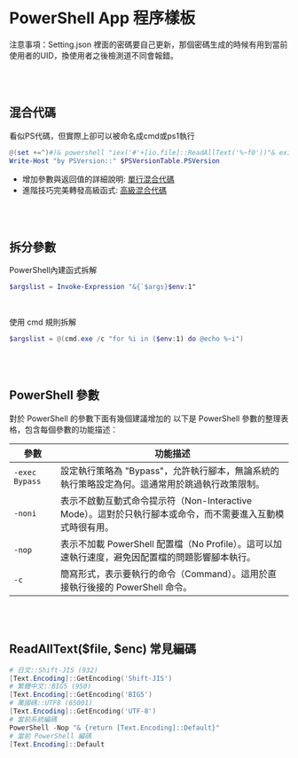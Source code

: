 PowerShell App 程序樣板
====

注意事項：Setting.json 裡面的密碼要自己更新，那個密碼生成的時候有用到當前使用者的UID，換使用者之後檢測道不同會報錯。


<br><br>

## 混合代碼

看似PS代碼，但實際上卻可以被命名成cmd或ps1執行

```ps1
@(set +=^)#)& powershell "iex('#'+[io.file]::ReadAllText('%~f0'))"& exit /b
Write-Host "by PSVersion::" $PSVersionTable.PSVersion
```

- 增加參數與返回值的詳細說明: [單行混合代碼](https://github.com/hunandy14/PwshAppTemplate/blob/master/doc/4.%20單行混合代碼.md)
- 進階技巧完美轉發高級函式: [高級混合代碼](https://github.com/hunandy14/PwshAppTemplate/blob/master/doc/3.%20高級混合代碼.md)



<br><br>

## 拆分參數

PowerShell內建函式拆解

```ps1
$argslist = Invoke-Expression "&{`$args}$env:1"
```


<br>

使用 cmd 規則拆解

```ps1
$argslist = @(cmd.exe /c "for %i in ($env:1) do @echo %~i")
```


<br><br>

## PowerShell 參數
對於 PowerShell 的參數下面有幾個建議增加的
以下是 PowerShell 參數的整理表格，包含每個參數的功能描述：

| 參數           | 功能描述                                                                                                  |
|-------------   |-----------------------------------------------------------------------------------------------------------|
| `-exec Bypass` | 設定執行策略為 "Bypass"，允許執行腳本，無論系統的執行策略設定為何。這通常用於跳過執行政策限制。           |
| `-noni`        | 表示不啟動互動式命令提示符（Non-Interactive Mode）。這對於只執行腳本或命令，而不需要進入互動模式時很有用。 |
| `-nop`         | 表示不加載 PowerShell 配置檔（No Profile）。這可以加速執行速度，避免因配置檔的問題影響腳本執行。           |
| `-c`           | 簡寫形式，表示要執行的命令（Command）。這用於直接執行後接的 PowerShell 命令。                              |



<br><br>

## ReadAllText($file, $enc) 常見編碼
```ps1
# 日文::Shift-JIS (932)
[Text.Encoding]::GetEncoding('Shift-JIS')
# 繁體中文::BIG5 (950)
[Text.Encoding]::GetEncoding('BIG5')
# 萬國碼::UTF8 (65001)
[Text.Encoding]::GetEncoding('UTF-8')
# 當前系統編碼
PowerShell -Nop "& {return [Text.Encoding]::Default}"
# 當前 PowerShell 編碼
[Text.Encoding]::Default
```
